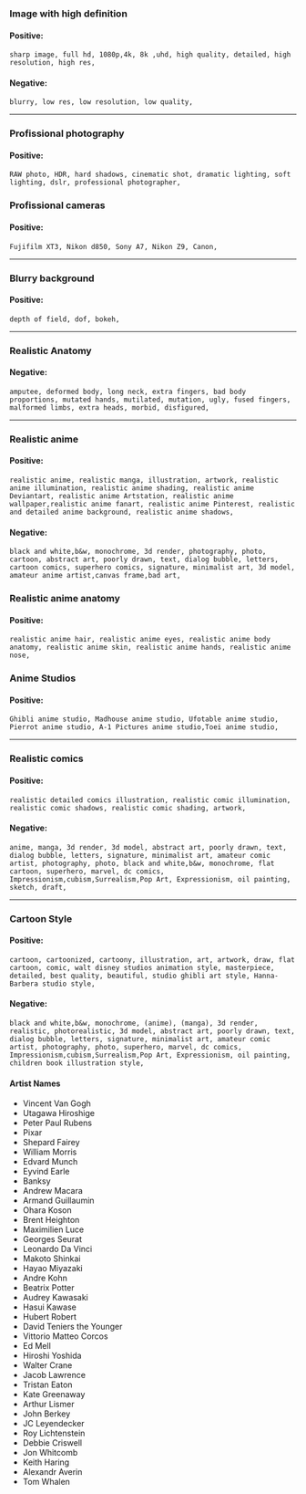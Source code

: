  ### Image with high definition
 #### Positive:
```
sharp image, full hd, 1080p,4k, 8k ,uhd, high quality, detailed, high resolution, high res,
```
#### Negative:
```
blurry, low res, low resolution, low quality,
```
---
### Profissional photography
#### Positive:
```
RAW photo, HDR, hard shadows, cinematic shot, dramatic lighting, soft lighting, dslr, professional photographer,
```
### Profissional cameras
#### Positive:
```
Fujifilm XT3, Nikon d850, Sony A7, Nikon Z9, Canon,
```
---
### Blurry background
#### Positive:
```
depth of field, dof, bokeh,
```
---
### Realistic Anatomy
 #### Negative:
```
amputee, deformed body, long neck, extra fingers, bad body proportions, mutated hands, mutilated, mutation, ugly, fused fingers, malformed limbs, extra heads, morbid, disfigured,
```
---
 ### Realistic anime
 #### Positive:
```
realistic anime, realistic manga, illustration, artwork, realistic anime illumination, realistic anime shading, realistic anime Deviantart, realistic anime Artstation, realistic anime wallpaper,realistic anime fanart, realistic anime Pinterest, realistic and detailed anime background, realistic anime shadows,
```
#### Negative:
```
black and white,b&w, monochrome, 3d render, photography, photo, cartoon, abstract art, poorly drawn, text, dialog bubble, letters, cartoon comics, superhero comics, signature, minimalist art, 3d model, amateur anime artist,canvas frame,bad art,
```
### Realistic anime anatomy
#### Positive:
```
realistic anime hair, realistic anime eyes, realistic anime body anatomy, realistic anime skin, realistic anime hands, realistic anime nose,
```
### Anime Studios
 #### Positive:
```
Ghibli anime studio, Madhouse anime studio, Ufotable anime studio, Pierrot anime studio, A-1 Pictures anime studio,Toei anime studio,
```
---
### Realistic comics
#### Positive:
```
realistic detailed comics illustration, realistic comic illumination, realistic comic shadows, realistic comic shading, artwork,
```
#### Negative:
```
anime, manga, 3d render, 3d model, abstract art, poorly drawn, text, dialog bubble, letters, signature, minimalist art, amateur comic artist, photography, photo, black and white,b&w, monochrome, flat cartoon, superhero, marvel, dc comics, Impressionism,cubism,Surrealism,Pop Art, Expressionism, oil painting, sketch, draft,
```
---
### Cartoon Style
#### Positive:
```
cartoon, cartoonized, cartoony, illustration, art, artwork, draw, flat cartoon, comic, walt disney studios animation style, masterpiece, detailed, best quality, beautiful, studio ghibli art style, Hanna-Barbera studio style,
```

#### Negative:
```
black and white,b&w, monochrome, (anime), (manga), 3d render, realistic, photorealistic, 3d model, abstract art, poorly drawn, text, dialog bubble, letters, signature, minimalist art, amateur comic artist, photography, photo, superhero, marvel, dc comics, Impressionism,cubism,Surrealism,Pop Art, Expressionism, oil painting, children book illustration style,
```

#### Artist Names

- Vincent Van Gogh
- Utagawa Hiroshige
- Peter Paul Rubens
- Pixar
- Shepard Fairey
- William Morris
- Edvard Munch
- Eyvind Earle
- Banksy
- Andrew Macara
- Armand Guillaumin
- Ohara Koson
- Brent Heighton
- Maximilien Luce
- Georges Seurat
- Leonardo Da Vinci
- Makoto Shinkai
- Hayao Miyazaki
- Andre Kohn
- Beatrix Potter
- Audrey Kawasaki
- Hasui Kawase
- Hubert Robert
- David Teniers the Younger
- Vittorio Matteo Corcos
- Ed Mell
- Hiroshi Yoshida
- Walter Crane
- Jacob Lawrence
- Tristan Eaton
- Kate Greenaway
- Arthur Lismer
- John Berkey
- JC Leyendecker
- Roy Lichtenstein
- Debbie Criswell
- Jon Whitcomb
- Keith Haring
- Alexandr Averin
- Tom Whalen 
